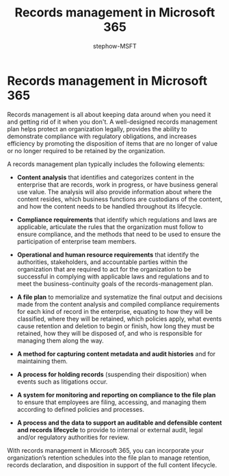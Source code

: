 ﻿---
title: "Records management in Microsoft 365"
ms.author: stephow
author: stephow-MSFT
manager: laurawi
ms.date: 
audience: Admin
ms.topic: conceptual
ms.service: O365-seccomp
localization_priority: Priority
ms.collection: M365-security-compliance
search.appverid: 
- MOE150
- MET150
description: "With records management in Microsoft 365, you can apply your organization’s specific retention schedules into a file plan to manage retention, records declaration and disposition in support of the full content lifecycle."
---

# Records management in Microsoft 365

Records management is all about keeping data around when you need it and getting rid of it when you don't. A well-designed records management plan helps protect an organization legally, provides the ability to demonstrate compliance with regulatory obligations, and increases efficiency by promoting the disposition of  items that are no longer of value or no longer required to be retained by the organization.  
 
A records management plan typically includes the following elements:
 
- **Content analysis** that identifies and categorizes content in the enterprise that are records, work in progress, or have business general use value. The analysis will also provide information about where the content resides, which business functions are custodians of the content, and how the content needs to be handled throughout its lifecycle.

- **Compliance requirements** that identify which regulations and laws are applicable, articulate the rules that the organization must follow to ensure compliance, and the methods that need to be used to ensure the participation of enterprise team members.

- **Operational and human resource requirements** that identify the authorities, stakeholders, and accountable parties within the organization that are required to act for the organization to be successful in complying with applicable laws and regulations and to meet the business-continuity goals of the records-management plan.

- **A file plan** to memorialize and systematize the final output and decisions made from the content analysis and compiled compliance requirements for each kind of record in the enterprise, equating to how they will be classified, where they will be retained, which policies apply, what events cause retention and deletion to begin or finish, how long they must be retained, how they will be disposed of, and who is responsible for managing them along the way.

- **A method for capturing content metadata and audit histories** and for maintaining them.

- **A process for holding records** (suspending their disposition) when events such as litigations occur.

- **A system for monitoring and reporting on compliance to the file plan** to ensure that employees are filing, accessing, and managing them according to defined policies and processes.

- **A process and the data to support an auditable and defensible content and records lifecycle** to provide to internal or external audit, legal and/or regulatory authorities for review.

With records management in Microsoft 365, you can incorporate your organization’s retention schedules into the file plan to manage retention, records declaration, and disposition in support of the full content lifecycle. 